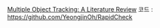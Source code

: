 [Multiple Object Tracking: A Literature Review](https://arxiv.org/abs/1409.7618)
코드 : https://github.com/YeongjinOh/RapidCheck